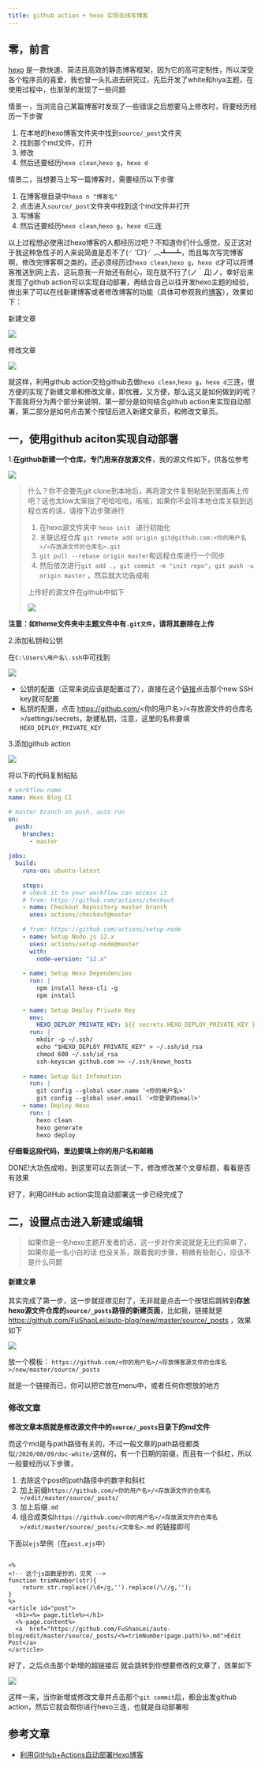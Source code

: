 ```yaml
---
title: github action + hexo 实现在线写博客
---
```


## 零，前言 

[hexo](https://hexo.io/) 是一款快速、简洁且高效的静态博客框架，因为它的高可定制性，所以深受各个程序员的喜爱，我也曾一头扎进去研究过，先后开发了white和hiya主题，在使用过程中，也渐渐的发现了一些问题

 情景一，当浏览自己某篇博客时发现了一些错误之后想要马上修改时，将要经历经历一下步骤
 1. 在本地的hexo博客文件夹中找到`source/_post`文件夹
 2. 找到那个md文件，打开
 3. 修改
 4. 然后还要经历`hexo clean`,`hexo g`，`hexo d`

情景二，当想要马上写一篇博客时，需要经历以下步骤

1. 在博客根目录中`hexo n "博客名"`
2. 点击进入`source/_post`文件夹中找到这个md文件并打开
3. 写博客
4. 然后还要经历`hexo clean`,`hexo g`，`hexo d`三连



以上过程想必使用过hexo博客的人都经历过吧？不知道你们什么感觉，反正这对于我这种急性子的人来说简直是忍不了(╯‵□′)╯︵┻━┻，而且每次写完博客啊，修改完博客啊之类的，还必须经历过`hexo clean`,`hexo g`，`hexo d`才可以将博客推送到网上去，这玩意我一开始还有耐心，现在就不行了(ノ｀Д)ノ，幸好后来发现了github action可以实现自动部署，再结合自己以往开发hexo主题的经验，做出来了可以在线新建博客或者修改博客的功能（具体可参观我的[博客](https://fushaolei.github.io/)），效果如下：

 新建文章

 ![](https://cdn.jsdelivr.net/gh/fushaolei/img/20200920220049.gif)

 修改文章

 ![](https://cdn.jsdelivr.net/gh/fushaolei/img/20200920220327.gif)

 就这样，利用github action交给github去做`hexo clean`,`hexo g`，`hexo d`三连，很方便的实现了新建文章和修改文章，即优雅，又方便，那么这又是如何做到的呢？下面我将分为两个部分来说明，第一部分是如何结合github action来实现自动部署，第二部分是如何点击某个按钮后进入新建文章页，和修改文章页。

## 一，使用github aciton实现自动部署

1.**在github新建一个仓库，专门用来存放源文件**，我的源文件如下，供各位参考

![](https://cdn.jsdelivr.net/gh/fushaolei/img/20200920221609.png)

> 什么？你不会要先git clone到本地后，再将源文件复制粘贴到里面再上传吧？这也太low太笨拙了吧哈哈哈，咳咳，如果你不会将本地仓库关联到远程仓库的话，请按下边步骤进行
>
> 1. 在hexo源文件夹中 `hexo init ` 进行初始化
> 2. 关联远程仓库 `git remote add origin git@github.com:<你的用户名>/<存放源文件的仓库名>.git`
> 3. `git pull --rebase origin master`和远程仓库进行一个同步
> 4. 然后依次进行`git add .`，`git commit -m "init repo"`，`git push -u origin master` ，然后就大功告成啦
>
> 上传好的源文件在github中如下
>
> ![](https://cdn.jsdelivr.net/gh/fushaolei/img/20200921000040.png)

**注意：如theme文件夹中主题文件中有`.git文件`，请将其删除在上传**

2.添加私钥和公钥

在`C:\Users\用户名\.ssh`中可找到

![](https://cdn.jsdelivr.net/gh/fushaolei/img2/20200920221956.png)



- 公钥的配置（正常来说应该是配置过了），直接在这个[链接](https://github.com/settings/keys)点击那个new SSH key就可配置
- 私钥的配置，点击 https://github.com/<你的用户名>/<存放源文件的仓库名>/settings/secrets，新建私钥，注意，这里的名称要填`HEXO_DEPLOY_PRIVATE_KEY`

3.添加github action

![](https://cdn.jsdelivr.net/gh/fushaolei/img/20200920224635.png)

将以下的代码复制粘贴

```yml
# workflow name
name: Hexo Blog CI

# master branch on push, auto run
on: 
  push:
    branches:
      - master
      
jobs:
  build: 
    runs-on: ubuntu-latest 
        
    steps:
    # check it to your workflow can access it
    # from: https://github.com/actions/checkout
    - name: Checkout Repository master branch
      uses: actions/checkout@master 
      
    # from: https://github.com/actions/setup-node  
    - name: Setup Node.js 12.x 
      uses: actions/setup-node@master
      with:
        node-version: "12.x"
    
    - name: Setup Hexo Dependencies
      run: |
        npm install hexo-cli -g
        npm install
    
    - name: Setup Deploy Private Key
      env:
        HEXO_DEPLOY_PRIVATE_KEY: ${{ secrets.HEXO_DEPLOY_PRIVATE_KEY }}
      run: |
        mkdir -p ~/.ssh/
        echo "$HEXO_DEPLOY_PRIVATE_KEY" > ~/.ssh/id_rsa 
        chmod 600 ~/.ssh/id_rsa
        ssh-keyscan github.com >> ~/.ssh/known_hosts
        
    - name: Setup Git Infomation
      run: | 
        git config --global user.name '<你的用户名>' 
        git config --global user.email '<你登录的email>'
    - name: Deploy Hexo 
      run: |
        hexo clean
        hexo generate 
        hexo deploy
```

**仔细看这段代码，里边要填上你的用户名和邮箱**

DONE!大功告成啦，到这里可以去测试一下，修改修改某个文章标题，看看是否有效果

好了，利用GitHub action实现自动部署这一步已经完成了

## 二，设置点击进入新建或编辑

> 如果你是一名hexo主题开发者的话，这一步对你来说就是无比的简单了，如果你是一名小白的话 也没关系，跟着我的步骤，稍微有些耐心，应该不是什么问题

#### 新建文章

其实完成了第一步，这一步就捉襟见肘了，无非就是点击一个按钮后跳转到**存放hexo源文件仓库的`source/_posts`路径的新建页面**，比如我，链接就是 https://github.com/FuShaoLei/auto-blog/new/master/source/_posts ，效果如下

 ![](https://cdn.jsdelivr.net/gh/fushaolei/img/20200920220049.gif)

放一个模板： `https://github.com/<你的用户名>/<存放博客源文件的仓库名>/new/master/source/_posts`

就是一个链接而已，你可以把它放在menu中，或者任何你想放的地方

### 修改文章

**修改文章本质就是修改源文件中的`source/_posts`目录下的md文件**

而这个md是与path路径有关的，不过一般文章的path路径都类似`/2020/08/09/doc-white/`这样的，有一个日期的前缀，而且有一个斜杠，所以一般要经历以下步骤，

1. 去除这个post的path路径中的数字和斜杠
2. 加上前缀`https://github.com/<你的用户名>/<存放源文件的仓库名>/edit/master/source/_posts/`
3. 加上后缀`.md`
4. 组合成类似`https://github.com/<你的用户名>/<存放源文件的仓库名>/edit/master/source/_posts/<文章名>.md` 的链接即可

下面以`ejs`举例（在`post.ejs`中）

```ejs

<%
<!-- 这个js函数是抄的，见笑 -->
function trimNumber(str){
    return str.replace(/\d+/g,'').replace(/\//g,'');
}
%>
<article id="post">
  <h1><%= page.title%></h1>
  <%-page.content%>
  <a  href="https://github.com/FuShaoLei/auto-blog/edit/master/source/_posts/<%=trimNumber(page.path)%>.md">Edit Post</a>
</article>

```

好了，之后点击那个新增的超链接后 就会跳转到你想要修改的文章了，效果如下

 ![](https://cdn.jsdelivr.net/gh/fushaolei/img/20200920220327.gif)



这样一来，当你新增或修改文章并点击那个`git commit`后，都会出发github action，然后它就会帮你进行hexo三连，也就是自动部署啦



## 参考文章

- [利用GitHub+Actions自动部署Hexo博客](https://blog.csdn.net/u012208219/article/details/106883054?ops_request_misc=%257B%2522request%255Fid%2522%253A%2522160061139819195188346686%2522%252C%2522scm%2522%253A%252220140713.130102334..%2522%257D&request_id=160061139819195188346686&biz_id=0&utm_medium=distribute.pc_search_result.none-task-blog-2~all~first_rank_ecpm_v3~pc_rank_v3-1-106883054.pc_ecpm_v3_pc_rank_v3&utm_term=github+action+%E8%87%AA%E5%8A%A8%E9%83%A8%E7%BD%B2hexo&spm=1018.2118.3001.4187)

